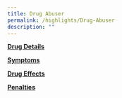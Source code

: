 ```yaml
---
title: Drug Abuser
permalink: /highlights/Drug-Abuser
description: ""
---
```




**[Drug Details](/drug-information/Drugs-and-Inhalants)**

**[Symptoms](/drug-information/Drugs-and-Inhalants)**

**[Drug Effects](/drug-information/Drugs-and-Inhalants)**

**[Penalties](/drug-information/Drugs-and-Inhalants)**